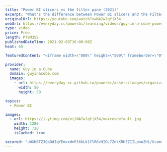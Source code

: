 ```yaml
---
title: "Power BI slicers vs the filter pane (2021)"
excerpt: "What's the difference between Power BI slicers and the Filter pane? The filter panel can satisfy a majority of scenarios. There are a few that it can't. Which Power BI feature will you choose?  Slicer Panel: https://www.youtube.com/watch?v=xy9nmSQeUWg  📢 Become a member: https://guyinacu.be/membership"
originalUrl: https://youtube.com/watch?v=NA2wlqfjX34
webUrl: https://everyday.cc/powerbi/learning/videos/guy-in-a-cube-power-bi-slicers-vs-the-filter-pane-2021/
type: video
price: Free
length: PT9M35S
publishedDateTime: 2021-02-03T16:00:08Z
heat: 65

featuredContent: "<iframe width=\"800\" height=\"500\" frameborder=\"0\" src=\"https://www.youtube.com/embed/NA2wlqfjX34\" allow=\"accelerometer; autoplay; encrypted-media; gyroscope; picture-in-picture\" allowfullscreen></iframe>"

provider:
  name: Guy in a Cube
  domain: guyinacube.com
  images:
    - url: https://everyday-cc.github.io/powerbi/assets/images/organizations/guyinacube.com-50x50.jpg
      width: 50
      height: 50

topics:
  - Power BI

images:
  - url: https://i.ytimg.com/vi/NA2wlqfjX34/maxresdefault.jpg
    width: 1280
    height: 720
    isCached: true

secured: "uWXHBTZ3QaDdIqYEmvxdnRl6bLk1flR8vHIOL7ZnkKRHZZIILpnuZHi/Gcamxrn/F72zP/Iyfjsk0tP3S0CQ5O7sYMG6JimOHUifdMCwFPqJAXF1Buj22e6+B4Z1o+QJBfcm6N+HuLPHmBBiE1pDYFhDN18AESjBbeGTf0NL45+En5nsPbWWbTmWRsLOHNQthbINSEXbXtUWnjXmMUhRjabVFrQnGg0RPoc0qVzrnrEN45ymt+lrn3WhQVRdEJRgMrCe6Cvs4X90RE0HPoa6nbzpcX4Z+VUhpjyTAiqoInQYpHGvk0bJntDksNnX3gtsgLtzBfPc2AhHb+IQWkiZQYju7O23Dc4jsF8x9spnHLJGQGrswrnbidXPOB8ILW/pJcqA2+w7n8qhTzi1ikTENGeCzBMMThW8cjVeJFSqK8c=;JwVukoGcfngYLbmBF/Vm9w=="
---
```


